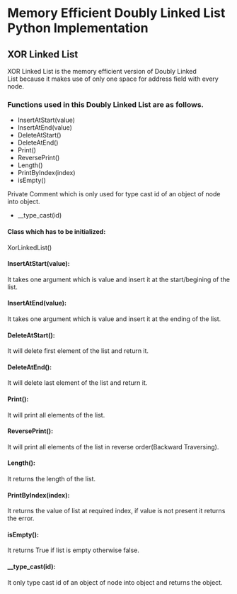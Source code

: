 # Memory Efficient Doubly Linked List Python Implementation
## XOR Linked List
XOR Linked List is the memory efficient version of Doubly Linked List because it makes use of only one space for address field with every node.
### Functions used in this Doubly Linked List are as follows.
* InsertAtStart(value)
* InsertAtEnd(value)
* DeleteAtStart()
* DeleteAtEnd()
* Print()
* ReversePrint()
* Length()
* PrintByIndex(index)
* isEmpty()

Private Comment which is only used for type cast id of an object of node into object.
* __type_cast(id)

#### Class which has to be initialized:
XorLinkedList()
#### InsertAtStart(value):
It takes one argument which is value and insert it at the start/begining of the list.
#### InsertAtEnd(value):
It takes one argument which is value and insert it at the ending of the list.
#### DeleteAtStart():
It will delete first element of the list and return it.
#### DeleteAtEnd():
It will delete last element of the list and return it.
#### Print():
It will print all elements of the list.
#### ReversePrint():
It will print all elements of the list in reverse order(Backward Traversing).
#### Length():
It returns the length of the list.
#### PrintByIndex(index):
It returns the value of list at required index, if value is not present it returns the error.
#### isEmpty():
It returns True if list is empty otherwise false.
#### __type_cast(id):
It only type cast id of an object of node into object and returns the object.
